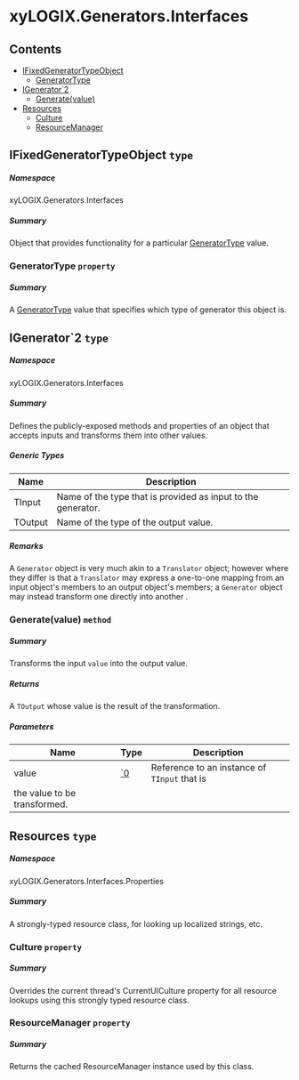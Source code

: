 <a name='assembly'></a>
# xyLOGIX.Generators.Interfaces

## Contents

- [IFixedGeneratorTypeObject](#T-xyLOGIX-Generators-Interfaces-IFixedGeneratorTypeObject 'xyLOGIX.Generators.Interfaces.IFixedGeneratorTypeObject')
  - [GeneratorType](#P-xyLOGIX-Generators-Interfaces-IFixedGeneratorTypeObject-GeneratorType 'xyLOGIX.Generators.Interfaces.IFixedGeneratorTypeObject.GeneratorType')
- [IGenerator\`2](#T-xyLOGIX-Generators-Interfaces-IGenerator`2 'xyLOGIX.Generators.Interfaces.IGenerator`2')
  - [Generate(value)](#M-xyLOGIX-Generators-Interfaces-IGenerator`2-Generate-`0- 'xyLOGIX.Generators.Interfaces.IGenerator`2.Generate(`0)')
- [Resources](#T-xyLOGIX-Generators-Interfaces-Properties-Resources 'xyLOGIX.Generators.Interfaces.Properties.Resources')
  - [Culture](#P-xyLOGIX-Generators-Interfaces-Properties-Resources-Culture 'xyLOGIX.Generators.Interfaces.Properties.Resources.Culture')
  - [ResourceManager](#P-xyLOGIX-Generators-Interfaces-Properties-Resources-ResourceManager 'xyLOGIX.Generators.Interfaces.Properties.Resources.ResourceManager')

<a name='T-xyLOGIX-Generators-Interfaces-IFixedGeneratorTypeObject'></a>
## IFixedGeneratorTypeObject `type`

##### Namespace

xyLOGIX.Generators.Interfaces

##### Summary

Object that provides functionality for a particular
[GeneratorType](#T-xyLOGIX-Generators-Constants-GeneratorType 'xyLOGIX.Generators.Constants.GeneratorType')
value.

<a name='P-xyLOGIX-Generators-Interfaces-IFixedGeneratorTypeObject-GeneratorType'></a>
### GeneratorType `property`

##### Summary

A [GeneratorType](#T-xyLOGIX-Generators-Constants-GeneratorType 'xyLOGIX.Generators.Constants.GeneratorType')
value that specifies which type of generator this object is.

<a name='T-xyLOGIX-Generators-Interfaces-IGenerator`2'></a>
## IGenerator\`2 `type`

##### Namespace

xyLOGIX.Generators.Interfaces

##### Summary

Defines the publicly-exposed methods and properties of an object that
accepts inputs and transforms them into other values.

##### Generic Types

| Name | Description |
| ---- | ----------- |
| TInput | Name of the type that is provided as input to the generator. |
| TOutput | Name of the type of the output value. |

##### Remarks

A `Generator` object is very much akin to a `Translator`
object; however where they differ is that a `Translator` may
express a one-to-one mapping from an input object's members to an output
object's members; a `Generator` object may instead transform one
directly into another .

<a name='M-xyLOGIX-Generators-Interfaces-IGenerator`2-Generate-`0-'></a>
### Generate(value) `method`

##### Summary

Transforms the input `value` into the output value.

##### Returns

A `TOutput` whose value is the result of the
transformation.

##### Parameters

| Name | Type | Description |
| ---- | ---- | ----------- |
| value | [\`0](#T-`0 '`0') | Reference to an instance of `TInput` that is
the value to be transformed. |

<a name='T-xyLOGIX-Generators-Interfaces-Properties-Resources'></a>
## Resources `type`

##### Namespace

xyLOGIX.Generators.Interfaces.Properties

##### Summary

A strongly-typed resource class, for looking up localized strings, etc.

<a name='P-xyLOGIX-Generators-Interfaces-Properties-Resources-Culture'></a>
### Culture `property`

##### Summary

Overrides the current thread's CurrentUICulture property for all
  resource lookups using this strongly typed resource class.

<a name='P-xyLOGIX-Generators-Interfaces-Properties-Resources-ResourceManager'></a>
### ResourceManager `property`

##### Summary

Returns the cached ResourceManager instance used by this class.
